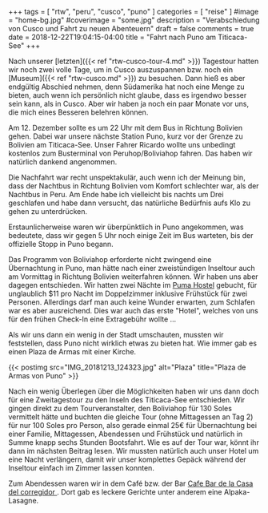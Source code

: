 +++
tags = [
    "rtw",
    "peru",
    "cusco",
    "puno"
    ]
categories = [
    "reise"
]
#image = "home-bg.jpg"
#coverimage = "some.jpg"
description = "Verabschiedung von Cusco und Fahrt zu neuen Abenteuern"
draft = false
comments = true
date = 2018-12-22T19:04:15-04:00
title = "Fahrt nach Puno am Titicaca-See"
+++

Nach unserer [letzten]({{< ref "rtw-cusco-tour-4.md" >}}) Tagestour hatten wir noch zwei volle Tage, um in Cusco auszuspannen bzw. noch ein [Museum]({{< ref "rtw-cusco.md" >}}) zu besuchen. Dann hieß es aber endgültig Abschied nehmen, denn Südamerika hat noch eine Menge zu bieten, auch wenn ich persönlich nicht glaube, dass es irgendwo besser sein kann, als in Cusco. Aber wir haben ja noch ein paar Monate vor uns, die mich eines Besseren belehren können.

Am 12. Dezember sollte es um 22 Uhr mit dem Bus in Richtung Bolivien gehen. Dabei war unsere nächste Station Puno, kurz vor der Grenze zu Bolivien am Titicaca-See. Unser Fahrer Ricardo wollte uns unbedingt kostenlos zum Busterminal von Peruhop/Boliviahop fahren. Das haben wir natürlich dankend angenommen. 

Die Nachfahrt war recht unspektakulär, auch wenn ich der Meinung bin, dass der Nachtbus in Richtung Bolivien vom Komfort schlechter war, als der Nachtbus in Peru. Am Ende habe ich vielleicht bis nachts um Drei geschlafen und habe dann versucht, das natürliche Bedürfnis aufs Klo zu gehen zu unterdrücken.

Erstaunlicherweise waren wir überpünktlich in Puno angekommen, was bedeutete, dass wir gegen 5 Uhr noch einige Zeit im Bus warteten, bis der offizielle Stopp in Puno begann.

Das Programm von Boliviahop erforderte nicht zwingend eine Übernachtung in Puno, man hätte nach einer zweistündigen Inseltour auch am Vormittag in Richtung Bolivien weiterfahren können. Wir haben uns aber dagegen entschieden. Wir hatten zwei Nächte im [Puma Hostel](https://goo.gl/maps/f7kj9n26jyN2) gebucht, für unglaublich $11 pro Nacht im Doppelzimmer inklusive Frühstück für zwei Personen. Allerdings darf man auch keine Wunder erwarten, zum Schlafen war es aber ausreichend. Dies war auch das erste "Hotel", welches von uns für den frühen Check-In eine Extragebühr wollte ...

Als wir uns dann ein wenig in der Stadt umschauten, mussten wir feststellen, dass Puno nicht wirklich etwas zu bieten hat. Wie immer gab es einen Plaza de Armas mit einer Kirche.

{{< postimg src="IMG_20181213_124323.jpg" alt="Plaza" title="Plaza de Armas von Puno" >}}

Nach ein wenig Überlegen über die Möglichkeiten haben wir uns dann doch für eine Zweitagestour zu den Inseln des Titicaca-See entschieden. Wir gingen direkt zu dem Tourveranstalter, den Boliviahop für 130 Soles vermittelt hätte und buchten die gleiche Tour (ohne Mittagessen an Tag 2) für nur 100 Soles pro Person, also gerade einmal 25€ für Übernachtung bei einer Familie, Mittagessen, Abendessen und Frühstück und natürlich in Summe knapp sechs Stunden Bootsfahrt. Wie es auf der Tour war, könnt ihr dann im nächsten Beitrag lesen. Wir mussten natürlich auch unser Hotel um eine Nacht verlängern, damit wir unser komplettes Gepäck während der Inseltour einfach im Zimmer lassen konnten.

Zum Abendessen waren wir in dem Café bzw. der Bar [Cafe Bar de la Casa del corregidor
](https://goo.gl/maps/XGREyuFy5AK2). Dort gab es leckere Gerichte unter anderem eine Alpaka-Lasagne.
